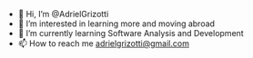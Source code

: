- 👋 Hi, I’m @AdrielGrizotti
- 👀 I’m interested in learning more and moving abroad
- 🌱 I’m currently learning Software Analysis and Development
- 📫 How to reach me adrielgrizotti@gmail.com
<!---
AdrielGrizotti/AdrielGrizotti is a ✨ special ✨ repository because its `README.md` (this file) appears on your GitHub profile.
You can click the Preview link to take a look at your changes.
--->
